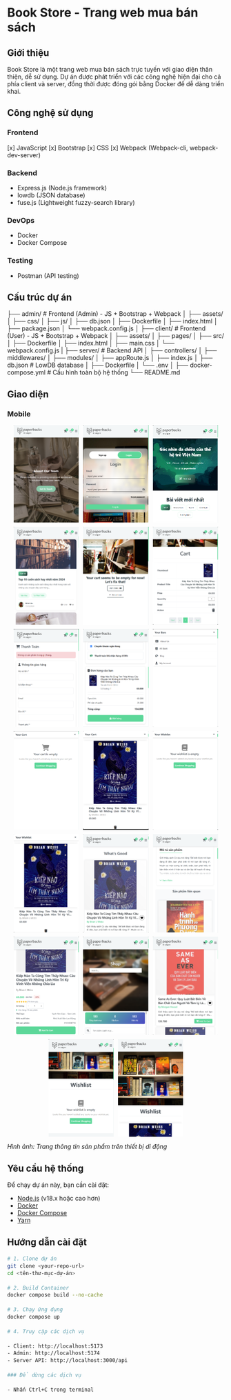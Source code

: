 # Book Store - Trang web mua bán sách

## Giới thiệu

Book Store là một trang web mua bán sách trực tuyến với giao diện thân thiện, dễ sử dụng. Dự án được phát triển với các công nghệ hiện đại cho cả phía client và server, đồng thời được đóng gói bằng Docker để dễ dàng triển khai.

## Công nghệ sử dụng

### Frontend

[x] JavaScript
[x] Bootstrap
[x] CSS
[x] Webpack (Webpack-cli, webpack-dev-server)

### Backend

- Express.js (Node.js framework)
- lowdb (JSON database)
- fuse.js (Lightweight fuzzy-search library)

### DevOps

- Docker
- Docker Compose

### Testing

- Postman (API testing)

## Cấu trúc dự án

├── admin/ # Frontend (Admin) - JS + Bootstrap + Webpack
│ ├── assets/
│ ├── css/
│ ├── js/
│ ├── db.json
│ ├── Dockerfile
│ ├── index.html
│ ├── package.json
│ └── webpack.config.js
│
├── client/ # Frontend (User) - JS + Bootstrap + Webpack
│ ├── assets/
│ ├── pages/
│ ├── src/
│ ├── Dockerfile
│ ├── index.html
│ ├── main.css
│ └── webpack.config.js
|
├── server/ # Backend API
│ ├── controllers/
│ ├── middlewares/
│ ├── modules/
│ ├── appRoute.js
│ ├── index.js
│ ├── db.json # LowDB database
│ ├── Dockerfile
│ └── .env
│
├── docker-compose.yml # Cấu hình toàn bộ hệ thống
└── README.md

## Giao diện

### Mobile

<div style="display: flex; flex-wrap: wrap; gap: 10px; justify-content: center;">
    <img src="./pages/mobile/AboutUs.png" width="30%" /> 
    <img src="./pages/mobile/Auth.png" width="30%" /> 
    <img src="./pages/mobile/Blog-Banner.png" width="30%" /> 
    <img src="./pages/mobile/Blog-Body.png" width="30%" />
    <img src="./pages/mobile/Cart-Empty.png" width="30%" /> 
    <img src="./pages/mobile/Cart.png" width="30%" /> 
    <img src="./pages/mobile/Checkout-Empty.png" width="30%" />
    <img src="./pages/mobile/Checkout.png" width="30%" /> 
    <img src="./pages/mobile/Home-Bars.png" width="30%" /> 
    <img src="./pages/mobile/Home-Cart-Empty.png" width="30%" />
    <img src="./pages/mobile/Home-Cart.png" width="30%" /> 
    <img src="./pages/mobile/Home-Wishlist-Empty.png" width="30%" /> 
    <img src="./pages/mobile/Home-Wishlist.png" width="30%" />
    <img src="./pages/mobile/Home.png" width="30%" /> 
    <img src="./pages/mobile/Product-Info.png" width="30%" /> 
    <img src="./pages/mobile/Product.png" width="30%" />
    <img src="./pages/mobile/Shop-Banner.png" width="30%" /> 
    <img src="./pages/mobile/Shop-Body.png" width="30%" /> 
    <img src="./pages/mobile/Wishlist-Empty.png" width="30%" />
    <img src="./pages/mobile/Wishlist.png" width="30%" />
</div>

_Hình ảnh: Trang thông tin sản phẩm trên thiết bị di động_

## Yêu cầu hệ thống

Để chạy dự án này, bạn cần cài đặt:

- [Node.js](https://nodejs.org/) (v18.x hoặc cao hơn)
- [Docker](https://www.docker.com/get-started)
- [Docker Compose](https://docs.docker.com/compose/install/)
- [Yarn](https://yarnpkg.com/getting-started/install)

## Hướng dẫn cài đặt

```bash
# 1. Clone dự án
git clone <your-repo-url>
cd <tên-thư-mục-dự-án>

# 2. Build Container
docker compose build --no-cache

# 3. Chạy ứng dụng
docker compose up

# 4. Truy cập các dịch vụ

- Client: http://localhost:5173
- Admin: http://localhost:5174
- Server API: http://localhost:3000/api

### Để dừng các dịch vụ

- Nhấn Ctrl+C trong terminal
```
